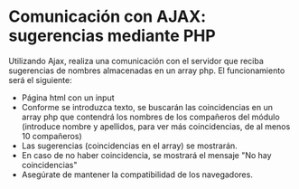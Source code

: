 # Comunicación con AJAX: sugerencias mediante PHP

Utilizando Ajax, realiza una comunicación con el servidor que reciba sugerencias de nombres almacenadas en un array php. El funcionamiento será el siguiente:

* Página html con un input
* Conforme se introduzca texto, se buscarán las coincidencias en un array php que contendrá los nombres de los compañeros del módulo (introduce nombre y apellidos, para ver más coincidencias, de al menos 10 compañeros)
* Las sugerencias (coincidencias en el array) se mostrarán.
* En caso de no haber coincidencia, se mostrará el mensaje "No hay coincidencias"
* Asegúrate de mantener la compatibilidad de los navegadores.
